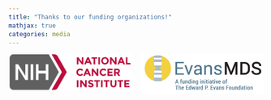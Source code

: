 ```yaml
---
title: "Thanks to our funding organizations!"
mathjax: true
categories: media
---
```


<div style="display: flex; justify-content: center; gap: 20px;">
  <div style="flex: 1; text-align: center;">
    <img src="/images/NIH.png" alt="NIH" style="max-width: 100%; height: auto;">
  </div>
  <div style="flex: 1; text-align: center;">
    <img src="/images/evansMDS.png" alt="Evans MDS" style="max-width: 100%; height: auto;">
  </div>
</div>
